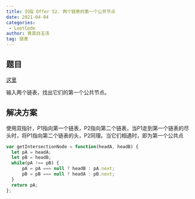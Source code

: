 ```yaml
---
title: 剑指 Offer 52. 两个链表的第一个公共节点
date: 2021-04-04
categories:
 - LeetCode
author: 青菜白玉汤
tag: 链表
---
```


## 题目
[这里](https://leetcode-cn.com/problems/liang-ge-lian-biao-de-di-yi-ge-gong-gong-jie-dian-lcof/)

输入两个链表，找出它们的第一个公共节点。

## 解决方案
使用双指针，P1指向第一个链表，P2指向第二个链表，当P1走到第一个链表的尽头时，将P1指向第二个链表的头，P2同理。当它们相遇时，即为第一个公共点

```javascript
var getIntersectionNode = function(headA, headB) {
  let pA = headA;
  let pB = headB;
  while(pA !== pB) {
      pA = pA === null ? headB : pA.next;
      pB = pB === null ? headA : pB.next;
  }
  return pA;
};
```
